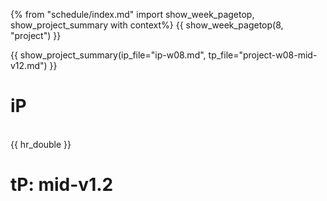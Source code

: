 {% from "schedule/index.md" import show_week_pagetop, show_project_summary with context%}
{{ show_week_pagetop(8, "project") }}

{{ show_project_summary(ip_file="ip-w08.md", tp_file="project-w08-mid-v12.md") }}

# iP

<include src="../../admin/ip-w08.md#body" />

<br>
{{ hr_double }}

# tP: mid-v1.2

<include src="../../admin/project-w08-mid-v12.md#body" />